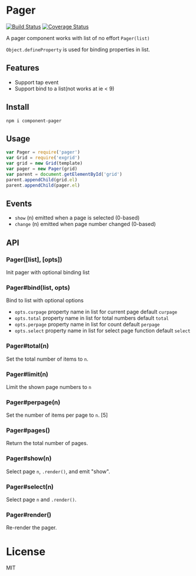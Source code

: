 # Pager

[![Build Status](https://secure.travis-ci.org/chemzqm/pager.svg)](http://travis-ci.org/chemzqm/pager)
[![Coverage Status](https://coveralls.io/repos/chemzqm/pager/badge.svg?branch=master&service=github)](https://coveralls.io/github/chemzqm/pager?branch=master)

A pager component works with list of no effort `Pager(list)`

`Object.defineProperty` is used for binding properties in list.

## Features

* Support tap event
* Support bind to a list(not works at ie < 9)

## Install

    npm i component-pager

## Usage

``` js
var Pager = require('pager')
var Grid = require('exgrid')
var grid = new Grid(template)
var pager = new Pager(grid)
var parent = document.getElementById('grid')
parent.appendChild(grid.el)
parent.appendChild(pager.el)
```

## Events

  - `show` (n) emitted when a page is selected (0-based)
  - `change` (n) emitted when page number changed (0-based)

## API

### Pager([list], [opts])

  Init pager with optional binding list

### Pager#bind(list, opts)
  Bind to list with optional options
  * `opts.curpage` property name in list for current page default `curpage`
  * `opts.total`   property name in list for total numbers default `total`
  * `opts.perpage` property name in list for count default `perpage`
  * `opts.select`  property name in list for select page function default `select`

### Pager#total(n)

  Set the total number of items to `n`.

### Pager#limit(n)

  Limit the shown page numbers to `n`

### Pager#perpage(n)

  Set the number of items per page to `n`. [5]

### Pager#pages()

  Return the total number of pages.

### Pager#show(n)

  Select page `n`, `.render()`, and emit "show".

### Pager#select(n)

  Select page `n` and `.render()`.

### Pager#render()

  Re-render the pager.

# License

  MIT
